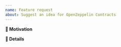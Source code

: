 ```yaml
---
name: Feature request
about: Suggest an idea for OpenZeppelin Contracts
---
```


**🧐 Motivation**

<!-- Is your feature request related to a specific problem? Is it just a crazy idea? Tell us about it! -->

**📝 Details**

<!-- Please describe your feature request in detail. -->

<!-- Make sure that you have reviewed the OpenZeppelin Contracts Contributor Guidelines. -->
<!-- https://github.com/OpenZeppelin/openzeppelin-contracts/blob/master/CONTRIBUTING.md -->
